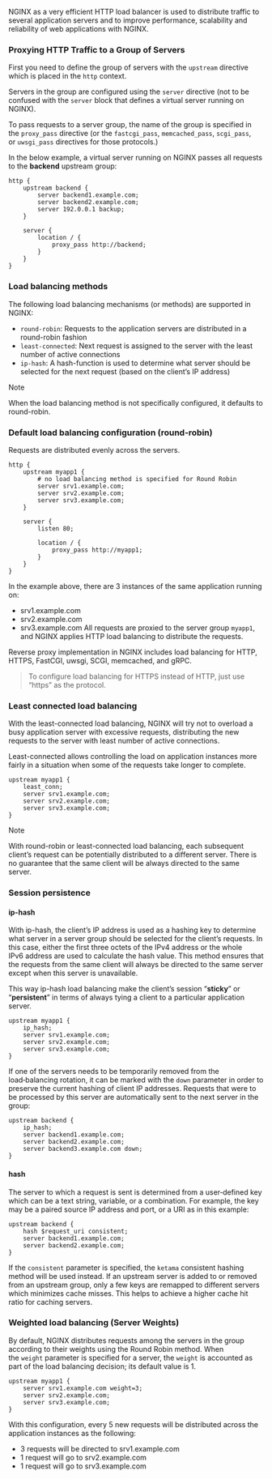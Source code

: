 NGINX as a very efficient HTTP load balancer is used to distribute traffic to several application servers and to improve performance, scalability and reliability of web applications with NGINX.

### Proxying HTTP Traffic to a Group of Servers

First you need to define the group of servers with the `upstream` directive which is placed in the `http` context.

Servers in the group are configured using the `server` directive (not to be confused with the `server` block that defines a virtual server running on NGINX).

To pass requests to a server group, the name of the group is specified in the `proxy_pass` directive (or the `fastcgi_pass`, `memcached_pass`, `scgi_pass`, or `uwsgi_pass` directives for those protocols.)

In the below example, a virtual server running on NGINX passes all requests to the **backend** upstream group:

```nginx
http {
    upstream backend {
        server backend1.example.com;
        server backend2.example.com;
        server 192.0.0.1 backup;
    }
    
    server {
        location / {
            proxy_pass http://backend;
        }
    }
}
```



### Load balancing methods

The following load balancing mechanisms (or methods) are supported in NGINX:
- `round-robin`:
	Requests to the application servers are distributed in a round-robin fashion
- `least-connected`:
	Next request is assigned to the server with the least number of active connections
- `ip-hash`:
	A hash-function is used to determine what server should be selected for the next request (based on the client’s IP address)

>[!note]
>When the load balancing method is not specifically configured, it defaults to round-robin.

### Default load balancing configuration (round-robin)

Requests are distributed evenly across the servers.

```nginx
http {
    upstream myapp1 {
		# no load balancing method is specified for Round Robin
        server srv1.example.com;
        server srv2.example.com;
        server srv3.example.com;
    }

    server {
        listen 80;

        location / {
            proxy_pass http://myapp1;
        }
    }
}
```

In the example above, there are 3 instances of the same application running on:
- srv1.example.com
- srv2.example.com
- srv3.example.com
All requests are proxied to the server group `myapp1`, and NGINX applies HTTP load balancing to distribute the requests.

Reverse proxy implementation in NGINX includes load balancing for HTTP, HTTPS, FastCGI, uwsgi, SCGI, memcached, and gRPC.

>To configure load balancing for HTTPS instead of HTTP, just use “https” as the protocol.


### Least connected load balancing

With the least-connected load balancing, NGINX will try not to overload a busy application server with excessive requests, distributing the new requests to the server with least number of active connections.

Least-connected allows controlling the load on application instances more fairly in a situation when some of the requests take longer to complete.

```nginx
upstream myapp1 {
	least_conn;
	server srv1.example.com;
	server srv2.example.com;
	server srv3.example.com;
}
```


>[!note]
>With round-robin or least-connected load balancing, each subsequent client’s request can be potentially distributed to a different server. There is no guarantee that the same client will be always directed to the same server.


### Session persistence 

#### ip-hash

With ip-hash, the client’s IP address is used as a hashing key to determine what server in a server group should be selected for the client’s requests. In this case, either the first three octets of the IPv4 address or the whole IPv6 address are used to calculate the hash value. This method ensures that the requests from the same client will always be directed to the same server except when this server is unavailable.

This way ip-hash load balancing make the client’s session “**sticky**” or “**persistent**” in terms of always tying a client to a particular application server.

```nginx
upstream myapp1 {
    ip_hash;
    server srv1.example.com;
    server srv2.example.com;
    server srv3.example.com;
}
```

If one of the servers needs to be temporarily removed from the load‑balancing rotation, it can be marked with the `down` parameter in order to preserve the current hashing of client IP addresses. Requests that were to be processed by this server are automatically sent to the next server in the group:

```nginx
upstream backend {
	ip_hash;
    server backend1.example.com;
    server backend2.example.com;
    server backend3.example.com down;
}
```

#### hash

The server to which a request is sent is determined from a user‑defined key which can be a text string, variable, or a combination. For example, the key may be a paired source IP address and port, or a URI as in this example:

```nginx
upstream backend {
    hash $request_uri consistent;
    server backend1.example.com;
    server backend2.example.com;
}
```

If the `consistent` parameter is specified, the `ketama` consistent hashing method will be used instead. If an upstream server is added to or removed from an upstream group, only a few keys are remapped to different servers which minimizes cache misses. This helps to achieve a higher cache hit ratio for caching servers.

### Weighted load balancing (Server Weights)

By default, NGINX distributes requests among the servers in the group according to their weights using the Round Robin method. When the `weight` parameter is specified for a server, the `weight` is accounted as part of the load balancing decision; its default value is 1.

```nginx
upstream myapp1 {
	server srv1.example.com weight=3;
	server srv2.example.com;
	server srv3.example.com;
}
```

With this configuration, every 5 new requests will be distributed across the application instances as the following:
- 3 requests will be directed to srv1.example.com
- 1 request will go to srv2.example.com
- 1 request will go to srv3.example.com